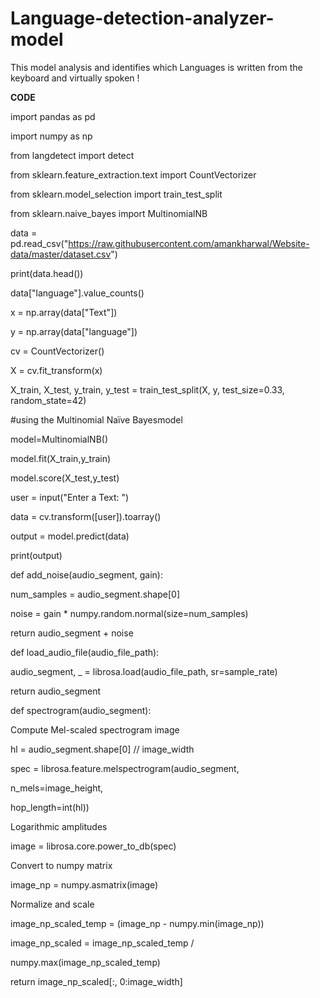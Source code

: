 # Language-detection-analyzer-model

This model analysis and identifies which Languages is written from the keyboard and virtually spoken !

**CODE**

import pandas as pd

import numpy as np

from langdetect import detect

from sklearn.feature_extraction.text import CountVectorizer

from sklearn.model_selection import train_test_split

from sklearn.naive_bayes import MultinomialNB

data = pd.read_csv("https://raw.githubusercontent.com/amankharwal/Website-data/master/dataset.csv")

print(data.head())

data["language"].value_counts()

x = np.array(data["Text"])

y = np.array(data["language"])

cv = CountVectorizer()

X = cv.fit_transform(x)

X_train, X_test, y_train, y_test = train_test_split(X, y, test_size=0.33, random_state=42)

#using the Multinomial Naïve Bayesmodel

model=MultinomialNB()

model.fit(X_train,y_train)

model.score(X_test,y_test)

user = input("Enter a Text: ")

data = cv.transform([user]).toarray()

output = model.predict(data)

print(output)

def add_noise(audio_segment, gain):

num_samples = audio_segment.shape[0]

noise = gain * numpy.random.normal(size=num_samples)
    
return audio_segment + noise

def load_audio_file(audio_file_path):

audio_segment, _ = librosa.load(audio_file_path, sr=sample_rate)
    
return audio_segment

def spectrogram(audio_segment):
    
Compute Mel-scaled spectrogram image
    
hl = audio_segment.shape[0] // image_width
    
spec = librosa.feature.melspectrogram(audio_segment,
    
n_mels=image_height, 
                                     
hop_length=int(hl))

Logarithmic amplitudes
    
image = librosa.core.power_to_db(spec)
    

Convert to numpy matrix
    
image_np = numpy.asmatrix(image)

 Normalize and scale
    
 image_np_scaled_temp = (image_np - numpy.min(image_np))
    
  image_np_scaled = image_np_scaled_temp /
    
  numpy.max(image_np_scaled_temp)

  return image_np_scaled[:, 0:image_width]
